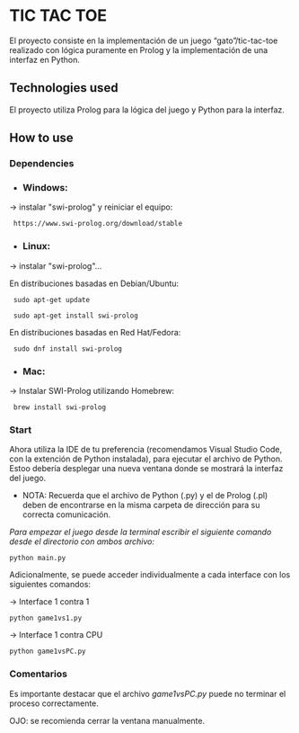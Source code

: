 # TIC TAC TOE

El proyecto consiste en la implementación de un juego “gato”/tic-tac-toe realizado con lógica puramente en Prolog y la implementación de una interfaz en Python.

## Technologies used

El proyecto utiliza Prolog para la lógica del juego y Python para la interfaz.

## How to use

### Dependencies

- ### Windows:

 -> instalar "swi-prolog" y reiniciar el equipo:
    
     https://www.swi-prolog.org/download/stable

- ### Linux:
  
 -> instalar "swi-prolog"...
     
   En distribuciones basadas en Debian/Ubuntu:
   
     sudo apt-get update
   
     sudo apt-get install swi-prolog

   En distribuciones basadas en Red Hat/Fedora:
    
     sudo dnf install swi-prolog
 

- ### Mac:

 -> Instalar SWI-Prolog utilizando Homebrew:

     brew install swi-prolog
   
 ### Start

 Ahora utiliza la IDE de tu preferencia (recomendamos Visual Studio Code, con la extención de Python instalada), para ejecutar el archivo de Python. Estoo debería desplegar una nueva ventana donde se mostrará la interfaz del juego.

- NOTA: Recuerda que el archivo de Python (.py) y el de Prolog (.pl) deben de encontrarse en la misma carpeta de dirección para su correcta comunicación.

*Para empezar el juego desde la terminal escribir el siguiente comando desde el directorio con ambos archivo:*

    python main.py

Adicionalmente, se puede acceder individualmente a cada interface con los siguientes comandos:

 -> Interface 1 contra 1

    python game1vs1.py

 -> Interface 1 contra CPU

    python game1vsPC.py

### Comentarios

Es importante destacar que el archivo *game1vsPC.py* puede no terminar el proceso correctamente. 

OJO: se recomienda cerrar la ventana manualmente.
